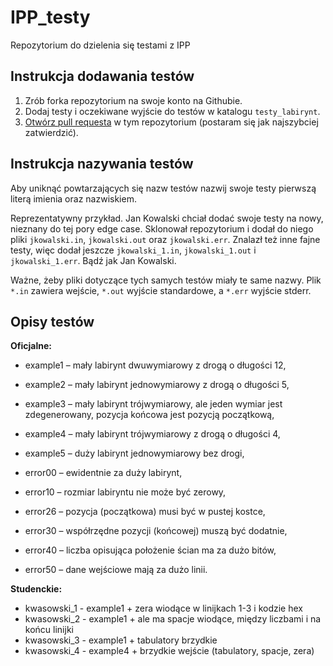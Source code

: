 # IPP_testy

Repozytorium do dzielenia się testami z IPP

## Instrukcja dodawania testów

1. Zrób forka repozytorium na swoje konto na Githubie.
2. Dodaj testy i oczekiwane wyjście do testów w katalogu `testy_labirynt`.
3. [Otwórz pull requesta](https://docs.github.com/en/pull-requests/collaborating-with-pull-requests/proposing-changes-to-your-work-with-pull-requests/creating-a-pull-request-from-a-fork) w tym repozytorium (postaram się jak najszybciej zatwierdzić).

## Instrukcja nazywania testów

Aby uniknąć powtarzających się nazw testów nazwij swoje testy pierwszą literą imienia oraz nazwiskiem.

Reprezentatywny przykład. Jan Kowalski chciał dodać swoje testy na nowy, nieznany do tej pory edge case.
Sklonował repozytorium i dodał do niego pliki `jkowalski.in`, `jkowalski.out` oraz `jkowalski.err`.
Znalazł też inne fajne testy, więc dodał jeszcze `jkowalski_1.in`, `jkowalski_1.out` i `jkowalski_1.err`.
Bądź jak Jan Kowalski.

Ważne, żeby pliki dotyczące tych samych testów miały te same nazwy. Plik `*.in` zawiera wejście, `*.out` wyjście
standardowe,  a `*.err` wyjście stderr.

## Opisy testów

**Oficjalne:**

- example1 – mały labirynt dwuwymiarowy z drogą o długości 12,

- example2 – mały labirynt jednowymiarowy z drogą o długości 5,
- example3 – mały labirynt trójwymiarowy, ale jeden wymiar jest zdegenerowany, pozycja końcowa jest pozycją początkową,
- example4 – mały labirynt trójwymiarowy z drogą o długości 4,
- example5 – duży labirynt jednowymiarowy bez drogi,
- error00 – ewidentnie za duży labirynt,
- error10 – rozmiar labiryntu nie może być zerowy,
- error26 – pozycja (początkowa) musi być w pustej kostce,
- error30 – współrzędne pozycji (końcowej) muszą być dodatnie,
- error40 – liczba opisująca położenie ścian ma za dużo bitów,
- error50 – dane wejściowe mają za dużo linii.

**Studenckie:**

- kwasowski_1 - example1 + zera wiodące w linijkach 1-3 i kodzie hex
- kwasowski_2 - example1 + ale ma spacje wiodące, między liczbami i na końcu linijki
- kwasowski_3 - example1 + tabulatory brzydkie
- kwasowski_4 - example4 + brzydkie wejście (tabulatory, spacje, zera)
